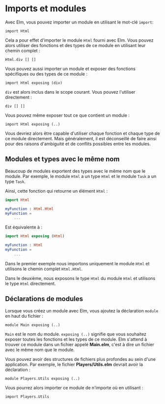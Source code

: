 # Imports et modules

Avec Elm, vous pouvez importer un module en utilisant le mot-clé `import`:

```
import Html
```

Cela a pour effet d'importer le module `Html` fourni avec Elm. Vous pouvez alors utiliser des fonctions et des types de ce module en utilisant leur chemin complet :

```
Html.div [] []
```

Vous pouvez aussi importer un module et exposer des fonctions spécifiques ou des types de ce module :

```
import Html exposing (div)
```

`div` est alors inclus dans le scope courant. Vous pouvez l'utiliser directement :

```
div [] []
```

Vous pouvez même exposer tout ce que contient un module :

```
import Html exposing (..)
```

Vous devriez alors être capable d'utiliser chaque fonction et chaque type de ce module directement. Mais généralement, il est déconseillé de faire ainsi pour des raisons d'ambiguité et de conflits possibles entre les modules.

## Modules et types avec le même nom

Beaucoup de modules exportent des types avec le même nom que le module. Par exemple, le module `Html` a un type `Html` et le module `Task` a un type `Task`.

Ainsi, cette fonction qui retourne un élément `Html` :

```elm
import Html

myFunction : Html.Html
myFunction =
    ...
```

Est équivalente à :

```elm
import Html exposing (Html)

myFunction : Html
myFunction =
    ...
```

Dans le premier exemple nous importons uniquement le module `Html` et utilisons le chemin complet `Html.Html`.

Dans le deuxième, nous exposons le type `Html` du module `Html` et utilisons le type `Html` directement.

## Déclarations de modules

Lorsque vous créez un module avec Elm, vous ajoutez la déclaration `module` en haut du fichier :

```
module Main exposing (..)
```

`Main` est le nom du module. `exposing (..)` signifie que vous souhaitez exposer toutes les fonctions et les types de ce module. Elm s'attend à trouver ce module dans un fichier appelé __Main.elm__, c'est à dire un fichier avec le même nom que le module.

Vous pouvez avoir des structures de fichiers plus profondes au sein d'une application. Par exemple, le fichier __Players/Utils.elm__ devrait avoir la déclaration :

```
module Players.Utils exposing (..)
```

Vous pourrez alors importer ce module de n'importe où en utilisant :

```
import Players.Utils
```




